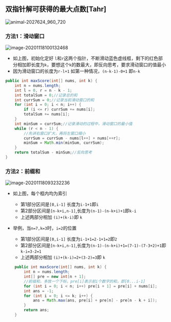 ## 双指针解可获得的最大点数[Tahr]

![animal-2027624_960_720](D:\Dev\SrcCode\geek-algorithm-leetcode\src\main\leetcode_manuscripts\two_pointers\双指针解可获得的最大点数[].assets\animal-2027624_960_720.png)

### 方法1：滑动窗口

![image-20201118100132468](D:\Dev\SrcCode\geek-algorithm-leetcode\src\main\leetcode_manuscripts\two_pointers\双指针解可获得的最大点数[].assets\image-20201118100132468.png)

- 如上图，初始化定好 `l`和`r`这两个指针，不断滑动蓝色虚线框，剩下的红色部分相加即长度为`k`，要想这个`k`的数最大，即反向思考，要求滑动窗口的值最小
- 因为滑动窗口的长度为`r-l+1` 如第一种情况，`(n-k-1)-0+1` 即`n-k`

```java
public int maxScore(int[] nums, int k) {
    int n = nums.length;
    int l = 0, r = n - k - 1;
    int totalSum = 0;//记录总的和
    int currSum = 0;//记录当前滑动窗口的和
    for (int i = 0; i < n; i++) {
        if (i <= r) currSum += nums[i];
        totalSum += nums[i];
    }
    int minSum = currSum;//记录滑动的过程中，滑动窗口的最小值
    while (r < n - 1) {
        //先讲右窗口扩大，再将左窗口缩小
        currSum = currSum - nums[l++] + nums[++r];
        minSum = Math.min(minSum, currSum);
    }
    return totalSum - minSum;//反向思考
}
```

### 方法2：前缀和

![image-20201118093232236](D:\Dev\SrcCode\geek-algorithm-leetcode\src\main\leetcode_manuscripts\two_pointers\双指针解可获得的最大点数[].assets\image-20201118093232236.png)

- 如上图，每个框内均为索引
  - 第1部分区间是`[0,i-1]` 长度为`i-1+1`即`i`
  - 第2部分区间是`[n-k+i,n-1]`,长度为`(n-1)-(n-k+i)+1`即`k-i`
  - 上述两部分相加 `(i)+(k-i)`即 `k` 

- 举例，当`n=7,k=3`时，`i=2`的位置
  - 第1部分区间是`[0,i-1]` 长度为`i-1+1=2-1+1=2`即`2`
  - 第2部分区间是`[n-k+i,n-1]`,长度为`(n-1)-(n-k+i)+1=(7-1)-(7-3+2)+1`即`k-i=3-2=1`
  - 上述两部分相加 `(i)+(k-i)=2+(3-2)=3`即 `k` 

```java
    public int maxScore(int[] nums, int k) {
        int n = nums.length;
        int[] pre = new int[n + 1];
        //前缀和，多放一个下标，pre[i]表示前i个数字的和，即[0...i-1]
        for (int i = 0; i < n; i++) pre[i + 1] = pre[i] + nums[i];
        int ans = -1;
        for (int i = 0; i <= k; i++) {
            ans = Math.max(ans, pre[i] + pre[n] - pre[n - k + i]);
        }
        return ans;
    }
```

